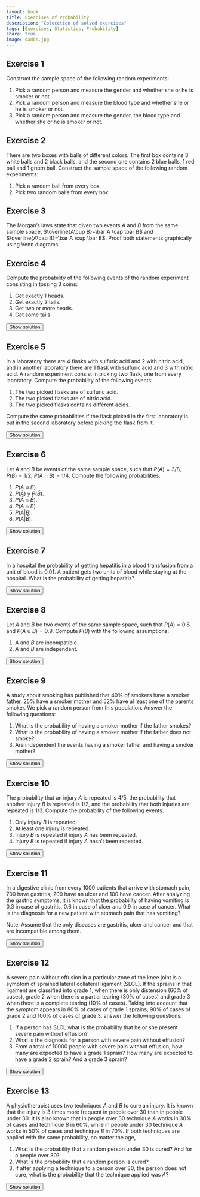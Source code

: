 ```yaml
---
layout: book
title: Exercises of Probability
description: "Colecction of solved exercises"
tags: [Exercises, Statistics, Probability]
share: true
image: dados.jpg
---
```




## Exercise 1
Construct the sample space of the following random experiments:

1.  Pick a random person and measure the gender and whether she or he is smoker or not.
2.  Pick a random person and measure the blood type and whether she or he is smoker or not.
3.  Pick a random person and measure the gender, the blood type and whether she or he is smoker or not.


## Exercise 2 
There are two boxes with balls of different colors. The first box contains 3 white balls and 2 black balls, and the second one contains 2 blue balls, 1 red ball and 1 green ball. Construct the sample space of the following random experiments:

1.  Pick a random ball from every box.
2.  Pick two random balls from every box.

## Exercise 3
The Morgan’s laws state that given two events $A$ and $B$ from the same sample space, $\overline{A\cup B}=\bar A \cap \bar B$ and $\overline{A\cap B}=\bar A \cup \bar B$. Proof both statements graphically using Venn diagrams.

## Exercise 4
Compute the probability of the following events of the random experiment consisting in tossing 3 coins:

1.  Get exactly 1 heads.
2.  Get exactly 2 tails.
3.  Get two or more heads.
4.  Get some tails.

<div><button class="solution">Show solution</button></div>
<div id="solution" style="display: none">
1. $P(\mbox{1 heads})=0.375$. <br/>
2. $P(\mbox{2 tails})=0.375$. <br/>
3. $P(\mbox{2 or more heads})=0.5$. <br/>
4. $P(\mbox{some tails})=0.875$.
</div>

## Exercise 5
In a laboratory there are 4 flasks with sulfuric acid and 2 with nitric acid, and in another laboratory there are 1 flask with sulfuric acid and 3 with nitric acid. A random experiment consist in picking two flask, one from every laboratory. Compute the probability of the following events:

1.  The two picked flasks are of sulfuric acid.
2.  The two picked flasks are of nitric acid.
3.  The two picked flasks contains different acids.

Compute the same probabilities if the flask picked in the first laboratory is put in the second laboratory before picking the flask from it.

<div><button class="solution">Show solution</button></div>
<div id="solution" style="display: none">
1. $P(\mbox{Two flasks of sulfuric acid})=4/24$.<br/>
2. $P(\mbox{Two flasks of nitric acid})=6/24$.<br/>
3. $P(\mbox{One flask  of each})=14/24$.<br/>
Putting the first flask in the second laboratory:<br/>
1. $P(\mbox{Two flasks of sulfuric acid})=8/30$.<br/>
2. $P(\mbox{Two flasks of nitric acid})=8/30$.<br/>
3. $P(\mbox{One flask  of each})=14/30$.
</div> 

## Exercise 6
Let $A$ and $B$ be events of the same sample space, such that $P(A)=3/8$, $P(B)=1/2$, $P(A\cap B)=1/4$. Compute the following probabilities:

1.  $P(A\cup B)$.
2.  $P(\bar A)$ y $P(\bar B)$.
3.  $P(\bar A\cap \bar B)$.
4.  $P(A\cap \bar B)$.
5.  $P(A\vert B)$.
6.  $P(A\vert \bar B)$.

<div><button class="solution">Show solution</button></div>
<div id="solution" style="display: none">
1. $P(A\cup B)=5/8$.<br/>
2. $P(\bar A)=5/8$ and $P(\bar B)=1/2$.<br/>
3. $P(\bar A\cap \bar B)=3/8$.<br/>
4. $P(A\cap \bar B)=1/8$.<br/>
5. $P(A\vert B)=1/2$.<br/>
6. $P(A\vert \bar B)=1/4$.<br/>
</div>

## Exercise 7
In a hospital the probability of getting hepatitis in a blood transfusion from a unit of blood is $0.01$. A patient gets two units of blood while staying at the hospital. What is the probability of getting hepatitis?

<div><button class="solution">Show solution</button></div>
<div id="solution" style="display: none">
$P(\mbox{Hepatitis})=0.0199$.
</div>

## Exercise 8
Let $A$ and $B$ be two events of the same sample space, such that $P(A)=0.6$ and $P(A\cup B)=0.9.$ Compute $P(B)$ with the following assumptions:

1.  $A$ and $B$ are incompatible.
2.  $A$ and $B$ are independent.

<div><button class="solution">Show solution</button></div>
<div id="solution" style="display: none">
1. $P(B)=0.3$.<br/>
2. $P(B)=0.75$.
</div>

## Exercise 9
A study about smoking has published that 40% of smokers have a smoker father, 25% have a smoker mother and 52% have al least one of the parents smoker. We pick a random person from this population. Answer the following questions:

1.  What is the probability of having a smoker mother if the father smokes?
2.  What is the probability of having a smoker mother if the father does not smoke?
3.  Are independent the events having a smoker father and having a smoker mother?

<div><button class="solution">Show solution</button></div>
<div id="solution" style="display: none">
Naming $SF$ tho the event of having a smoker father and $SM$ to the event of having a smoker mother, <br/>
1. $P(SM/SF)=0.33$. <br/>
2. $P(SM/\bar SF)=0.2$. <br/>
3. The events aren't independent. <br/>
</div>

## Exercise 10
The probability that an injury $A$ is repeated is $4/5$, the probability that another injury $B$ is repeated is $1/2$, and the probability that both injuries are repeated is $1/3$. Compute the probability of the following events:

1.  Only injury $B$ is repeated.
2.  At least one injury is repeated.
3.  Injury $B$ is repeated if injury $A$ has been repeated.
4.  Injury $B$ is repeated if injury $A$ hasn’t been repeated.

<div><button class="solution">Show solution</button></div>
<div id="solution" style="display: none">
1. $P(B\cap\bar A)=1/6$. <br/>
2. $P(A\cup B)=29/30$. <br/>
3. $P(B\vert A)=5/12$. <br/>
4. $P(B\vert \bar A)=5/6$.
</div>

## Exercise 11
In a digestive clinic from every 1000 patients that arrive with stomach pain, 700 have gastritis, 200 have an ulcer and 100 have cancer. After analyzing the gastric symptoms, it is known that the probability of having vomiting is $0.3$ in case of gastritis, $0.6$ in case of ulcer and $0.9$ in case of cancer. What is the diagnosis for a new patient with stomach pain that has vomiting?

Note: Assume that the only diseases are gastritis, ulcer and cancer and that are incompatible among them.

<div><button class="solution">Show solution</button></div>
<div id="solution" style="display: none">
Naming $G$, $U$ and $C$ to the events of having gastritis, ulcer and cander respectively, and $V$ to the event of having vomiting, $P(G/V)=0.5$, $P(U/V)=0.286$ and $P(C/V)=0.214$, so, the diagnosis is gastritis.
</div>


## Exercise 12


A severe pain without effusion in a particular zone of the knee joint is a symptom of sprained lateral collateral ligament (SLCL). If the sprains in that ligament are classified into grade 1, when there is only distension (60% of cases), grade 2 when there is a partial tearing (30% of cases) and grade 3 when there is a complete tearing (10% of cases). Taking into account that the symptom appears in 80% of cases of grade 1 sprains, 90% of cases of grade 2 and 100% of cases of grade 3, answer the following questions:

1.  If a person has SLCL what is the probability that he or she present severe pain without effusion?
2.  What is the diagnosis for a person with severe pain without effusion?
3.  From a total of 10000 people with severe pain without effusion, how many are expected to have a grade 1 sprain? How many are expected to have a grade 2 sprain? And a grade 3 sprain?

<div><button class="solution">Show solution</button></div>
<div id="solution" style="display: none">
Naming $S$ to the event of presenting severe pain without effusion, and $G1$, $G2$ and $G3$ to the events of having a SLCL of grade 1, 2 and 3 respectively, <br/>
1. $P(S)=0.85$. <br/>
2. $P(G1\vert S)=0.5647$, $P(G2\vert S)=0.3176$ and $P(G3\vert S)=0.1176$, so the diagnosis is a SLCL of grade 1. <br/>
3. $5647.0588$ will have a grade 1 sprain, $3176.4706$ will have a grade 2 sprain and $1176.4706$ will have a grade 3 sprain.
</div>


## Exercise 13
A physiotherapist uses two techniques $A$ and $B$ to cure an injury. It is known that the injury is 3 times more frequent in people over 30 than in people under 30. It is also known that in people over 30 technique $A$ works in 30% of cases and technique $B$ in 60%, while in people under 30 technique $A$ works in 50% of cases and technique $B$ in 70%. If both techniques are applied with the same probability, no matter the age,

1.  What is the probability that a random person under 30 is cured? And for a people over 30?
2.  What is the probability that a random person is cured?
3.  If after applying a technique to a person over 30, the person does not cure, what is the probability that the technique applied was $A$?

<div><button class="solution">Show solution</button></div>
<div id="solution" style="display: none">
Naming $J$ to the event of being under 30, $C$ to the event of being cured, and $A$ and $B$ to the events of applying techniques $A$ and $B$ respectively, <br/>
$P(C\vert J)=0.45.$ and $P(C\vert \bar J)=0.6$. <br />
$P(C)=0.5625$. <br/>
$P(A/\bar J\cap \bar C)=0.625$.
</div>
